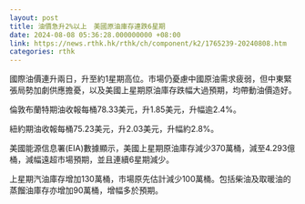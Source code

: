 ```yaml
---
layout: post
title: 油價急升2%以上　美國原油庫存連跌6星期
date: 2024-08-08 05:36:28.000000000 +08:00
link: https://news.rthk.hk/rthk/ch/component/k2/1765239-20240808.htm
categories: rthk
---
```


國際油價連升兩日，升至約1星期高位。市場仍憂慮中國原油需求疲弱，但中東緊張局勢加劇供應擔憂，以及美國上星期原油庫存跌幅大過預期，均帶動油價造好。

倫敦布蘭特期油收報每桶78.33美元，升1.85美元，升幅逾2.4%。

紐約期油收報每桶75.23美元，升2.03美元，升幅約2.8%。

美國能源信息署(EIA)數據顯示，美國上星期原油庫存減少370萬桶，減至4.293億桶，減幅遠超市場預期，並且連續6星期減少。

上星期汽油庫存增加130萬桶，市場原先估計減少100萬桶。包括柴油及取暖油的蒸餾油庫存亦增加90萬桶，增幅多於預期。
